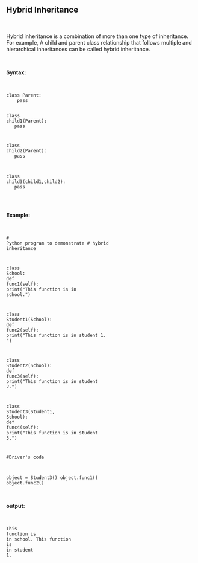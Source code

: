 <div _ngcontent-serverapp-c232="" class="note-body"><div _ngcontent-serverapp-c232="" class="body-text"><h2><strong>Hybrid Inheritance</strong></h2><p>&nbsp;</p><p>Hybrid inheritance is a combination of more than one type of inheritance. For example, A child and parent class relationship that follows multiple and hierarchical inheritances can be called hybrid inheritance.</p><p>&nbsp;</p><p><strong>Syntax:</strong></p><p>&nbsp;</p><pre><code class="language-python hljs"><span class="hljs-class"><span class="hljs-keyword">class</span> <span class="hljs-title">Parent</span>:</span>
 &nbsp;&nbsp;&nbsp;<span class="hljs-keyword">pass</span>

<span class="hljs-class"><span class="hljs-keyword">class</span> <span class="hljs-title">child1</span>(<span class="hljs-params">Parent</span>):</span>
 &nbsp;&nbsp;&nbsp;<span class="hljs-keyword">pass</span>

<span class="hljs-class"><span class="hljs-keyword">class</span> <span class="hljs-title">child2</span>(<span class="hljs-params">Parent</span>):</span>
 &nbsp;&nbsp;&nbsp;<span class="hljs-keyword">pass</span>

<span class="hljs-class"><span class="hljs-keyword">class</span> <span class="hljs-title">child3</span>(<span class="hljs-params">child1,child2</span>):</span>
 &nbsp;&nbsp;&nbsp;<span class="hljs-keyword">pass</span></code></pre><p>&nbsp;</p><p><strong>Example:</strong></p><p>&nbsp;</p><pre><code class="language-python hljs"><span class="hljs-comment"># Python program to demonstrate</span>
<span class="hljs-comment"># hybrid inheritance</span>


<span class="hljs-class"><span class="hljs-keyword">class</span> <span class="hljs-title">School</span>:</span>
<span class="hljs-function"><span class="hljs-keyword">def</span> <span class="hljs-title">func1</span>(<span class="hljs-params">self</span>):</span>
	print(<span class="hljs-string">"This function is in school."</span>)


<span class="hljs-class"><span class="hljs-keyword">class</span> <span class="hljs-title">Student1</span>(<span class="hljs-params">School</span>):</span>
<span class="hljs-function"><span class="hljs-keyword">def</span> <span class="hljs-title">func2</span>(<span class="hljs-params">self</span>):</span>
	print(<span class="hljs-string">"This function is in student 1. "</span>)


<span class="hljs-class"><span class="hljs-keyword">class</span> <span class="hljs-title">Student2</span>(<span class="hljs-params">School</span>):</span>
   <span class="hljs-function"><span class="hljs-keyword">def</span> <span class="hljs-title">func3</span>(<span class="hljs-params">self</span>):</span>
	print(<span class="hljs-string">"This function is in student 2."</span>)


<span class="hljs-class"><span class="hljs-keyword">class</span> <span class="hljs-title">Student3</span>(<span class="hljs-params">Student1, School</span>):</span>
   <span class="hljs-function"><span class="hljs-keyword">def</span> <span class="hljs-title">func4</span>(<span class="hljs-params">self</span>):</span>
	print(<span class="hljs-string">"This function is in student 3."</span>)


<span class="hljs-comment">#Driver's code</span>

object = Student3()
object.func1()
object.func2()</code></pre><p><br><strong>output:</strong></p><p>&nbsp;</p><pre><code class="language-python hljs">This function <span class="hljs-keyword">is</span> <span class="hljs-keyword">in</span> school.
This function <span class="hljs-keyword">is</span> <span class="hljs-keyword">in</span> student <span class="hljs-number">1.</span></code></pre></div></div>